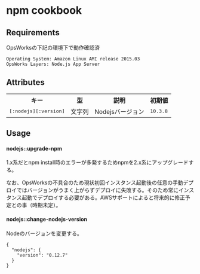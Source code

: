 npm cookbook
================

Requirements
------------

OpsWorksの下記の環境下で動作確認済

```
Operating System: Amazon Linux AMI release 2015.03
OpsWorks Layers: Node.js App Server
```

Attributes
----------

<table>
  <tr>
    <th>キー</th>
    <th>型</th>
    <th>説明</th>
    <th>初期値</th>
  </tr>
  <tr>
    <td><tt>[:nodejs][:version]</tt></td>
    <td>文字列</td>
    <td>Nodejsバージョン</td>
    <td><tt>10.3.8</tt></td>
  </tr>
</table>

Usage
-----

#### nodejs::upgrade-npm

1.x系だとnpm install時のエラーが多発するためnpmを2.x系にアップグレードする。

なお、OpsWorksの不具合のため現状初回インスタンス起動後の任意の手動デプロイではバージョンがうまく上がらずデプロイに失敗する。そのため常にインスタンス起動でデプロイする必要がある。AWSサポートによると将来的に修正予定との事（時期未定）。

#### nodejs::change-nodejs-version

Nodeのバージョンを変更する。

```
{
  "nodejs": {
    "version": "0.12.7"
  }
}
```
